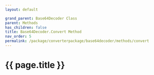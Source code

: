 ```yaml
---
layout: default

grand_parent: Base64Decoder Class
parent: Methods
has_children: false
title: Base64Decoder.Convert Method
nav_order: 5
permalink: /package/converterpackage/base64decoder/methods/convert
---
```

# {{ page.title }}